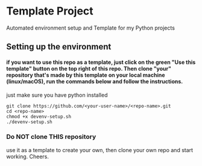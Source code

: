 # Template Project
Automated environment setup and Template for my Python projects

## Setting up the environment
#### if you want to use this repo as a template, just click on the green "Use this template" button on the top right of this repo. Then clone "your" repository that's made by this template on your local machine (linux/macOS), run the commands below and follow the instructions.
just make sure you have python installed
```
git clone https://github.com/<your-user-name>/<repo-name>.git
cd <repo-name>
chmod +x devenv-setup.sh
./devenv-setup.sh
```
### Do NOT clone THIS repository
use it as a template to create your own, then clone your own repo and start working. Cheers.

